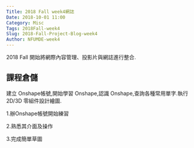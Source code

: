 ```yaml
---
Title: 2018 Fall week4網誌
Date: 2018-10-01 11:00
Category: Misc
Tags: 2018Fall-week4
Slug: 2018-Fall-Project-Blog-week4
Author: NFUMDE-week4
---
```


2018 Fall 開始將網際內容管理、投影片與網誌進行整合.

<!-- PELICAN_END_SUMMARY -->

課程倉儲
----

建立 Onshape帳號,開始學習 Onshape,認識 Onshape,查詢各種常用單字.執行 2D/3D 零組件設計繪圖.

1.辦Onshape帳號開始練習

2.熟悉其介面及操作

3.完成簡單草圖